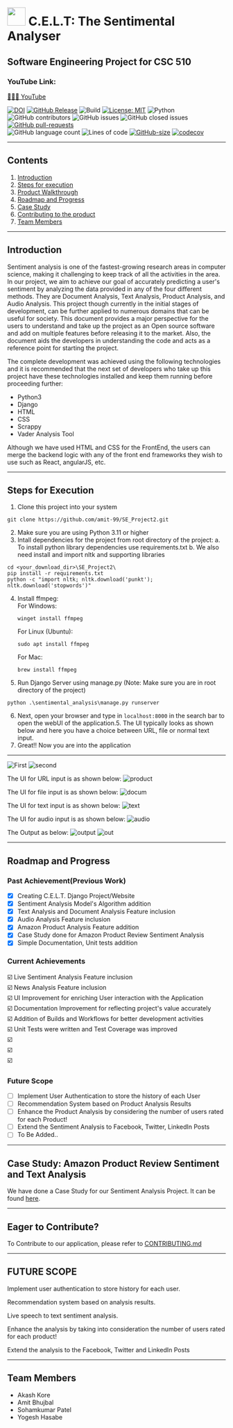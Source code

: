 # <img src="https://github.com/amit-99/SE_Project2/blob/develop/sentimental_analysis/realworld/static/images/logo-black-2.png" height="42" width="42"/> C.E.L.T: The Sentimental Analyser 
## Software Engineering Project for CSC 510
### YouTube Link:
<p>
  <a href="https://www.youtube.com/watch?v=VLoJCemCdHg">
    👨🏻‍💻 YouTube
  </a> 
</p>

[![DOI](https://zenodo.org/badge/295188611.svg)](https://zenodo.org/badge/latestdoi/295188611)
[![GitHub Release](https://img.shields.io/github/release/amit-99/SE_Project2)](https://github.com/amit-99/SE_Project2/releases)
![Build](https://github.com/amit-99/SE_Project2/actions/workflows/main.yml/badge.svg)
[![License: MIT](https://img.shields.io/badge/License-MIT-green.svg)](https://opensource.org/licenses/MIT)
![Python](https://img.shields.io/badge/python-v3.11+-brightgreen.svg)  
![GitHub contributors](https://img.shields.io/github/contributors/amit-99/SE_Project2)
![GitHub issues](https://img.shields.io/github/issues/amit-99/SE_Project2)
![GitHub closed issues](https://img.shields.io/github/issues-closed/amit-99/SE_Project2)
[![GitHub pull-requests](https://img.shields.io/github/issues-pr/amit-99/SE_Project2)](https://github.com/amit-99/SE_Project2)  
![GitHub language count](https://img.shields.io/github/languages/count/amit-99/SE_Project2)
![Lines of code](https://tokei.rs/b1/github/amit-99/SE_Project2)
[![GitHub-size](https://img.shields.io/github/languages/code-size/amit-99/SE_Project2)](https://github.com/amit-99/SE_Project2)
[![codecov](https://codecov.io/gh/lyonva/ClassMateBot/branch/master/graph/badge.svg)](https://app.codecov.io/gh/amit-99/SE_Project2)

---

## Contents
1. [Introduction](#intro)
2. [Steps for execution](#exec)
3. [Product Walkthrough](#usecases)
4. [Roadmap and Progress](#roadmap)
5. [Case Study](#casestudy)
6. [Contributing to the product](#contribute)
7. [Team Members](#team)

---
<a name="intro"></a>
## Introduction

Sentiment analysis is one of the fastest-growing research areas in computer science, making it challenging to keep track of all the activities in the area. In our project, we aim to achieve our goal of accurately predicting a user's sentiment by analyzing the data provided in any of the four different methods. They are Document Analysis, Text Analysis, Product Analysis, and Audio Analysis. This project though currently in the initial stages of development, can be further applied to numerous domains that can be useful for society. This document provides a major perspective for the users to understand and take up the project as an Open source software and add on multiple features before releasing it to the market. Also, the document aids the developers in understanding the code and acts as a reference point for starting the project.

The complete development was achieved using the following technologies and it is recommended that the next set of developers who take up this project have these technologies installed and keep them running before proceeding further:
- Python3
- Django
- HTML
- CSS
- Scrappy
- Vader Analysis Tool

Although we have used HTML and CSS for the FrontEnd, the users can merge the backend logic with any of the front end frameworks they wish to use such as React, angularJS, etc.

---

<a name="exec"></a>
## Steps for Execution
1. Clone this project into your system
```
git clone https://github.com/amit-99/SE_Project2.git
```
2. Make sure you are using Python 3.11 or higher
3. Intall dependencies for the project from root directory of the project:
    a. To install python library dependencies use requirements.txt 
    b. We also need install and import nltk and supporting libraries
```
cd <your_download_dir>\SE_Project2\
pip install -r requirements.txt
python -c "import nltk; nltk.download('punkt'); nltk.download('stopwords')"
```
4. Install ffmpeg:  
   For Windows:  
   ```
   winget install ffmpeg
   ```  
   For Linux (Ubuntu):  
   ```
   sudo apt install ffmpeg
   ```  
   For Mac:  
   ```
   brew install ffmpeg
   ```   
6. Run Django Server using manage.py (Note: Make sure you are in root directory of the project)
```
python .\sentimental_analysis\manage.py runserver
```
6. Next, open your browser and type in `localhost:8000` in the search bar to open the webUI of the application.5. The UI typically looks as shown below and here you have a choice between URL, file or normal text input.
7. Great!! Now you are into the application

---

<a name="usecases"></a>
![First](https://user-images.githubusercontent.com/43075652/97276268-31ce6100-17f4-11eb-8b57-7741069bf311.png)
![second](https://user-images.githubusercontent.com/43075652/97276507-82de5500-17f4-11eb-88e0-0ea41bc9b424.png)

The UI for URL input is as shown below:
![product](https://user-images.githubusercontent.com/43075652/97276542-925d9e00-17f4-11eb-910f-103be084ad13.png)

The UI for file input is as shown below:
![docum](https://user-images.githubusercontent.com/43075652/97277008-2891c400-17f5-11eb-901a-1ebd3da5a32b.png)

The UI for text input is as shown below:
![text](https://user-images.githubusercontent.com/43075652/97277038-33e4ef80-17f5-11eb-8fbc-76bad26adcc9.png)

The UI for audio input is as shown below:
![audio](https://user-images.githubusercontent.com/43075652/97277059-3d6e5780-17f5-11eb-8dcf-a5935d6613ae.png)

The Output as below:
![output](https://user-images.githubusercontent.com/43075652/97277225-74446d80-17f5-11eb-89f5-2b27c957827e.png)
![out](https://user-images.githubusercontent.com/43075652/97277310-8e7e4b80-17f5-11eb-8910-03ec42ea0ff7.png)

---
<a name="roadmap"></a>
## Roadmap and Progress
### Past Achievement(Previous Work)
- [x] Creating C.E.L.T. Django Project/Website
- [x] Sentiment Analysis Model's Algorithm addition
- [x] Text Analysis and Document Analysis Feature inclusion
- [x] Audio Analysis Feature inclusion
- [x] Amazon Product Analysis Feature addition
- [x] Case Study done for Amazon Product Review Sentiment Analysis 
- [x] Simple Documentation, Unit tests addition

### Current Achievements
☑️  Live Sentiment Analysis Feature inclusion<br>
☑️  News Analysis Feature inclusion<br>
☑️  UI Improvement for enriching User interaction with the Application<br>
☑️  Documentation Improvement for reflecting project's value accurately<br>
☑️  Addition of Builds and Workflows for better development activities<br>
☑️  Unit Tests were written and Test Coverage was improved<br>
☑️  <br>
☑️  <br>
☑️  <be>

### Future Scope
- [ ] Implement User Authentication to store the history of each User
- [ ] Recommendation System based on Product Analysis Results 
- [ ] Enhance the Product Analysis by considering the number of users rated for each Product!
- [ ] Extend the Sentiment Analysis to Facebook, Twitter, LinkedIn Posts
- [ ] To Be Added..

---  
<a name="casestudy"></a>
## Case Study: Amazon Product Review Sentiment and Text Analysis
We have done a Case Study for our Sentiment Analysis Project. It can be found [here](https://github.com/amit-99/SE_Project2/blob/develop/Case_Study.md).

---
<a name="contribute"></a>
## Eager to Contribute?
To Contribute to our application, please refer to [CONTRIBUTING.md](https://github.com/amit-99/SE_Project2/blob/develop/CONTRIBUTING.md)

---

## FUTURE SCOPE

Implement user authentication to store history for each user.

Recommendation system based on analysis results.

Live speech to text sentiment analysis.

Enhance the analysis by taking into consideration the number of users rated for each product!

Extend the analysis to the Facebook, Twitter and LinkedIn Posts

---

<a name="team"></a>
## Team Members

- Akash Kore
- Amit Bhujbal
- Sohamkumar Patel
- Yogesh Hasabe
